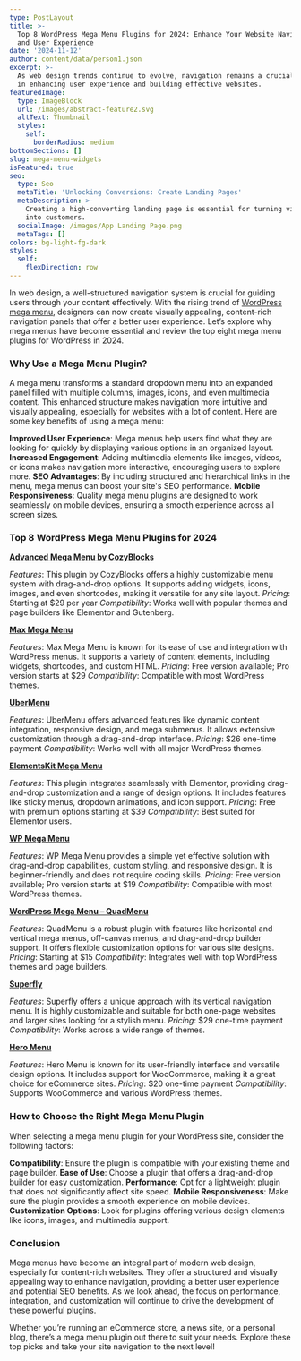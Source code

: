 ```yaml
---
type: PostLayout
title: >-
  Top 8 WordPress Mega Menu Plugins for 2024: Enhance Your Website Navigation
  and User Experience
date: '2024-11-12'
author: content/data/person1.json
excerpt: >-
  As web design trends continue to evolve, navigation remains a crucial element
  in enhancing user experience and building effective websites. 
featuredImage:
  type: ImageBlock
  url: /images/abstract-feature2.svg
  altText: Thumbnail
  styles:
    self:
      borderRadius: medium
bottomSections: []
slug: mega-menu-widgets
isFeatured: true
seo:
  type: Seo
  metaTitle: 'Unlocking Conversions: Create Landing Pages'
  metaDescription: >-
    Creating a high-converting landing page is essential for turning visitors
    into customers.
  socialImage: /images/App Landing Page.png
  metaTags: []
colors: bg-light-fg-dark
styles:
  self:
    flexDirection: row
---
```

In web design, a well-structured navigation system is crucial for guiding users through your content effectively. With the rising trend of [WordPress mega menu](https://cozythemes.com/blog/wordpress-mega-menu/), designers can now create visually appealing, content-rich navigation panels that offer a better user experience. Let’s explore why mega menus have become essential and review the top eight mega menu plugins for WordPress in 2024.

### Why Use a Mega Menu Plugin?

A mega menu transforms a standard dropdown menu into an expanded panel filled with multiple columns, images, icons, and even multimedia content. This enhanced structure makes navigation more intuitive and visually appealing, especially for websites with a lot of content. Here are some key benefits of using a mega menu:

**Improved User Experience**: Mega menus help users find what they are looking for quickly by displaying various options in an organized layout.
**Increased Engagement**: Adding multimedia elements like images, videos, or icons makes navigation more interactive, encouraging users to explore more.
**SEO Advantages**: By including structured and hierarchical links in the menu, mega menus can boost your site's SEO performance.
**Mobile Responsiveness**: Quality mega menu plugins are designed to work seamlessly on mobile devices, ensuring a smooth experience across all screen sizes.

### Top 8 WordPress Mega Menu Plugins for 2024

[**Advanced Mega Menu by CozyBlocks**](https://cozythemes.com/cozy-addons)

*Features*: This plugin by CozyBlocks offers a highly customizable menu system with drag-and-drop options. It supports adding widgets, icons, images, and even shortcodes, making it versatile for any site layout.
*Pricing*: Starting at $29 per year
*Compatibility*: Works well with popular themes and page builders like Elementor and Gutenberg.

[**Max Mega Menu**](https://wordpress.org/plugins/megamenu/)

*Features*: Max Mega Menu is known for its ease of use and integration with WordPress menus. It supports a variety of content elements, including widgets, shortcodes, and custom HTML.
*Pricing*: Free version available; Pro version starts at $29
*Compatibility*: Compatible with most WordPress themes.

[**UberMenu**](https://codecanyon.net/item/ubermenu-wordpress-mega-menu-plugin/154703?irgwc=1\&clickid=Ut-TbWWzgxyKTv-2KrQcXQDyUkCTov21q0MCws0\&iradid=275988\&irpid=1230622\&iradtype=ONLINE_TRACKING_LINK\&irmptype=mediapartner\&mp_value1=\&utm_campaign=af_impact_radius_1230622\&utm_medium=affiliate\&utm_source=impact_radius)

*Features*: UberMenu offers advanced features like dynamic content integration, responsive design, and mega submenus. It allows extensive customization through a drag-and-drop interface.
*Pricing*: $26 one-time payment
*Compatibility*: Works well with all major WordPress themes.

[**ElementsKit Mega Menu**](https://wordpress.org/plugins/elementskit-lite/)

*Features*: This plugin integrates seamlessly with Elementor, providing drag-and-drop customization and a range of design options. It includes features like sticky menus, dropdown animations, and icon support.
*Pricing*: Free with premium options starting at $39
*Compatibility*: Best suited for Elementor users.

[**WP Mega Menu**](https://mythemeshop.com/plugins/wp-mega-menu/)

*Features*: WP Mega Menu provides a simple yet effective solution with drag-and-drop capabilities, custom styling, and responsive design. It is beginner-friendly and does not require coding skills.
*Pricing*: Free version available; Pro version starts at $19
*Compatibility*: Compatible with most WordPress themes.

[**WordPress Mega Menu – QuadMenu**](https://wordpress.org/plugins/quadmenu/)

*Features*: QuadMenu is a robust plugin with features like horizontal and vertical mega menus, off-canvas menus, and drag-and-drop builder support. It offers flexible customization options for various site designs.
*Pricing*: Starting at $15
*Compatibility*: Integrates well with top WordPress themes and page builders.

[**Superfly**](https://codecanyon.net/item/superfly-responsive-wordpress-menu-plugin/8012790?srsltid=AfmBOoqJ2XNWw1ubD6XZD4HylElWTt3gg5B7OdzKhqylFQ1cgwCQGk15)

*Features*: Superfly offers a unique approach with its vertical navigation menu. It is highly customizable and suitable for both one-page websites and larger sites looking for a stylish menu.
*Pricing*: $29 one-time payment
*Compatibility*: Works across a wide range of themes.

[**Hero Menu**](https://plugins.heroplugins.com/demo/menu/)

*Features*: Hero Menu is known for its user-friendly interface and versatile design options. It includes support for WooCommerce, making it a great choice for eCommerce sites.
*Pricing*: $20 one-time payment
*Compatibility*: Supports WooCommerce and various WordPress themes.

### How to Choose the Right Mega Menu Plugin

When selecting a mega menu plugin for your WordPress site, consider the following factors:

**Compatibility**: Ensure the plugin is compatible with your existing theme and page builder.
**Ease of Use**: Choose a plugin that offers a drag-and-drop builder for easy customization.
**Performance**: Opt for a lightweight plugin that does not significantly affect site speed.
**Mobile Responsiveness**: Make sure the plugin provides a smooth experience on mobile devices.
**Customization Options**: Look for plugins offering various design elements like icons, images, and multimedia support.

### Conclusion

Mega menus have become an integral part of modern web design, especially for content-rich websites. They offer a structured and visually appealing way to enhance navigation, providing a better user experience and potential SEO benefits. As we look ahead, the focus on performance, integration, and customization will continue to drive the development of these powerful plugins.

Whether you’re running an eCommerce store, a news site, or a personal blog, there’s a mega menu plugin out there to suit your needs. Explore these top picks and take your site navigation to the next level!




